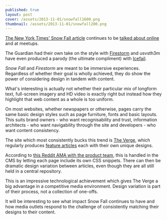 ```yaml
---
published: true
layout: post
cover: /assets/2013-11-01/snowfall1600.png
thumbnail: /assets/2013-11-01/snowfall200.png
---
```


[The New York Times' Snow Fall article](http://www.nytimes.com/projects/2012/snow-fall/) continues to be [talked about online](http://martinbelam.com/2013/newsrewired_breaking_articles/) and at meetups.

The Guardian had their own take on the style with [Firestorm](http://www.theguardian.com/world/interactive/2013/may/26/firestorm-bushfire-dunalley-holmes-family) and usvsth3m have even produced a parody (the ultimate compliment) with [Icefail](http://toys.usvsth3m.com/icefail/).

_Snow Fall_ and _Firestorm_ are meant to be immersive experiences. Regardless of whether their goal is wholly achieved, they do show the power of considering design in tandem with content.

What's interesting is actually not whether their particular mix of longform text, full-screen imagery and HD video is exactly right but instead how they highlight that web content as a whole is too uniform.

On most websites, whether newspapers or otherwise, pages carry the same basic design styles such as page furniture, fonts and basic layouts. This suits brand owners - who want recognisability and trust, information architects - who want navigability through the site and developers - who want content consistency.

The site which most consistently bucks this trend is [The Verge](http://www.theverge.com), which regularly produces [feature articles](http://www.theverge.com/longform) each with their own unique designs.

According to [this Reddit AMA with the product team](http://www.reddit.com/r/web_design/comments/12gm3c/vox_media_product_team_builders_of_sb_nation/), this is handled in the CMS by letting each page include its own CSS snippets. There can then be dramatic design variation between articles, even though they are all still held in a central repository.

This is an impressive technological achievement which gives The Verge a big advantage in a competitive media environment. Design variation is part of their process, not a collection of one-offs.

It will be interesting to see what impact Snow Fall continues to have and how media outlets respond to the challenge of consistently matching their designs to their content.

